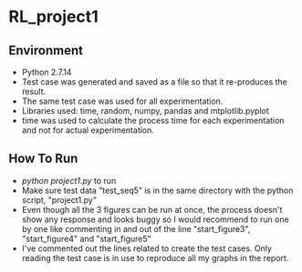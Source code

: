 # RL_project1

## Environment
  * Python 2.7.14
  * Test case was generated and saved as a file so that it re-produces the result. 
  * The same test case was used for all experimentation.
  * Libraries used: time, random, numpy, pandas and mtplotlib.pyplot
  * time was used to calculate the process time for each experimentation and not for actual experimentation.

## How To Run
  * *python project1.py* to run
  * Make sure test data "test_seq5" is in the same directory with the python script, "project1.py"
  * Even though all the 3 figures can be run at once, the process doesn't show any response and looks buggy so I would recommend to run one by one like commenting in and out of the line "start_figure3", "start_figure4" and "start_figure5"
  * I've commented out the lines related to create the test cases. Only reading the test case is in use to reproduce all my graphs in the report.

